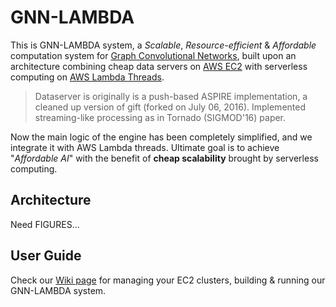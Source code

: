 # GNN-LAMBDA

This is GNN-LAMBDA system, a *Scalable*, *Resource-efficient* & *Affordable* computation system for [Graph Convolutional Networks](https://tkipf.github.io/graph-convolutional-networks/), built upon an architecture combining cheap data servers on [AWS EC2](https://aws.amazon.com/ec2/) with serverless computing on [AWS Lambda Threads](https://aws.amazon.com/lambda/).

> Dataserver is originally is a push-based ASPIRE implementation, a cleaned up version of gift (forked on July 06, 2016). Implemented streaming-like processing as in Tornado (SIGMOD'16) paper.

Now the main logic of the engine has been completely simplified, and we integrate it with AWS Lambda threads. Ultimate goal is to achieve "*Affordable AI*" with the benefit of **cheap scalability** brought by serverless computing.


## Architecture

Need FIGURES...


## User Guide

Check our [Wiki page](https://bitbucket.org/jothor/gnn-lambda/wiki/Home) for managing your EC2 clusters, building & running our GNN-LAMBDA system.
